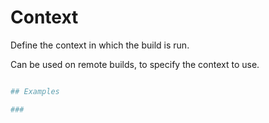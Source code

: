 

# Context

Define the context in which the build is run.

Can be used on remote builds, to specify the context to use.


```bash

## Examples

### 